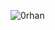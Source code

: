 <p><img align="center" src="https://github-readme-stats.vercel.app/api/top-langs?username=0rhan&show_icons=true&theme=tokyonight&locale=en" alt="0rhan" /></p>
